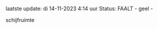 laatste update: 
di 14-11-2023  4:14   uur 
Status: FAALT - geel - 
<div class="service Y">schijfruimte</div>